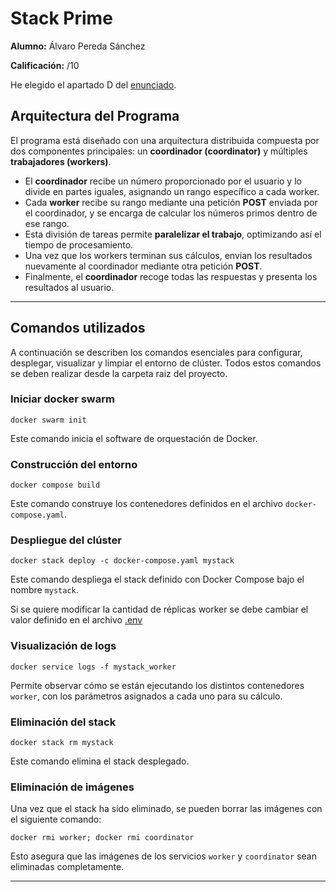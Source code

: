# Stack Prime

**Alumno:** Álvaro Pereda Sánchez

**Calificación:** /10

He elegido el apartado D del [enunciado](./Practica5.pdf). 

## Arquitectura del Programa

El programa está diseñado con una arquitectura distribuida compuesta por dos componentes principales: un **coordinador (coordinator)** y múltiples **trabajadores (workers)**.

- El **coordinador** recibe un número proporcionado por el usuario y lo divide en partes iguales, asignando un rango específico a cada worker.
- Cada **worker** recibe su rango mediante una petición **POST** enviada por el coordinador, y se encarga de calcular los números primos dentro de ese rango.
- Esta división de tareas permite **paralelizar el trabajo**, optimizando así el tiempo de procesamiento.
- Una vez que los workers terminan sus cálculos, envían los resultados nuevamente al coordinador mediante otra petición **POST**.
- Finalmente, el **coordinador** recoge todas las respuestas y presenta los resultados al usuario.

---

## Comandos utilizados

A continuación se describen los comandos esenciales para configurar, desplegar, visualizar y limpiar el entorno de clúster. 
Todos estos comandos se deben realizar desde la carpeta raiz del proyecto.

### Iniciar docker swarm

```
docker swarm init
```

Este comando inicia el software de orquestación de Docker. 

### Construcción del entorno

```
docker compose build
```

Este comando construye los contenedores definidos en el archivo `docker-compose.yaml`.

### Despliegue del clúster

```
docker stack deploy -c docker-compose.yaml mystack
```

Este comando despliega el stack definido con Docker Compose bajo el nombre `mystack`.

Si se quiere modificar la cantidad de réplicas worker se debe cambiar el valor definido en el archivo [.env](./.env)

### Visualización de logs

```
docker service logs -f mystack_worker
```

Permite observar cómo se están ejecutando los distintos contenedores `worker`, con los parámetros asignados a cada uno para su cálculo.

### Eliminación del stack

```
docker stack rm mystack
```

Este comando elimina el stack desplegado.

### Eliminación de imágenes

Una vez que el stack ha sido eliminado, se pueden borrar las imágenes con el siguiente comando:

```
docker rmi worker; docker rmi coordinator
```

Esto asegura que las imágenes de los servicios `worker` y `coordinator` sean eliminadas completamente.

---
